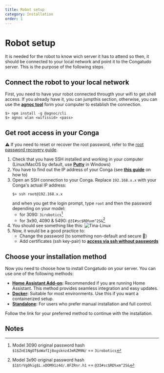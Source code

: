 ```yaml
---
title: Robot setup
category: Installation
order: 1
---
```


# Robot setup
It is needed for the robot to know wich server it has to attend so then, it should be connected to your local network and point it to the Congatudo server. This is the purpose of the following steps

## Connect the robot to your local network
First, you need to have your robot connected througth your wifi to get shell access. If you already have it, you can jumpthis section, otherwise, you can use the **[agnoc tool](https://github.com/congatudo/agnoc)** form your computer to establish the connection.
```shell
$> npm install -g @agnoc/cli 
$> agnoc wlan <wifissid> <pass>
```

## Get root access in your Conga

⚠️ If you need to reset or recover the root password, refer to the [root password recovery guide](https://congatudo.cloud/pages/misc/recovery-root-password.html).

1. Check that you have SSH installed and working in your computer (Linux/MacOS by default, use **[Putty](https://www.chiark.greenend.org.uk/~sgtatham/putty/)** in Windows)
2. You have to find out the IP address of your Conga (see **[this guide](https://techwiser.com/find-ip-address-of-any-device/)** on how to)
3. Open an SSH connection to your Conga. Replace `192.168.x.x` with your Conga's actual IP address:
	```shell
	$> ssh root@192.168.x.x
	```
	and when you get the login prompt, type `root` and then the password depending on your model:
	 - for 3090: `3irobotics`[^1]
	 - for 3x90, 4090 & 5490: `@3I#sc$RD%xm^2S&`[^2]
4. You should see something like this:
![Tina-Linux](https://github.com/congatudo/stuff/blob/master/docs/assets/tina-linux.png)
5. Now, it would be a good practice to:
   - Change the password (to something non-default and secure 🙏)
   - Add certificates (ssh key-pair) to **[access via ssh without passwords](https://congatudo.cloud/pages/misc/add-ssh-key.html)**

## Choose your installation method
Now you need to choose how to install Congatudo on your server. You can use one of the following methods:
- **[Home Assistant Add-on](https://congatudo.cloud/pages/installation/home-assistant-installation.html):** Recommended if you are running Home Assistant. This method provides seamless integration and easy updates.
- **[Docker](https://congatudo.cloud/pages/installation/docker-installation.html):** Suitable for most environments. Use this if you want a containerized setup.
- **[Standalone](https://congatudo.cloud/pages/installation/standalone-installation.html):** For users who prefer manual installation and full control.

Follow the link for your preferred method to continue with the installation.

## Notes
[^1]: Model 3090 original password hash `$1$ZnE1NgOT$oWafIj8xgsknzdJmRZM9N/` == `3irobotics`
[^2]: Model 3x90 original password hash `$1$trVg0hig$L.xDOM91z4d/.8FZRnr.h1` == `@3I#sc$RD%xm^2S&`